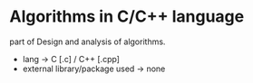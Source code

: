 # Algorithms in C/C++ language
part of Design and analysis of algorithms.
<ul>
  <li>lang -> C [.c] / C++ [.cpp]</li>
  <li>external library/package used -> none</li>
  </ul>
